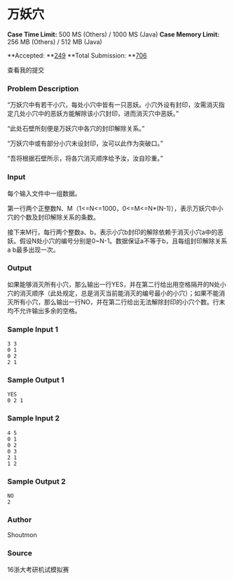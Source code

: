 # 万妖穴

**Case Time Limit:** 500 MS (Others) / 1000 MS (Java)       **Case Memory Limit:** 256 MB (Others) / 512 MB (Java)

**Accepted: **[249](https://logn.me/status?pid=1011&status=Accepted)      **Total Submission: **[706](https://logn.me/status?pid=1011)

查看我的提交

### Problem Description

“万妖穴中有若干小穴，每处小穴中皆有一只恶妖。小穴外设有封印，汝需消灭指定几处小穴中的恶妖方能解除该小穴封印，进而消灭穴中恶妖。”

“此处石壁所刻便是万妖穴中各穴的封印解除关系。”

“万妖穴中或有部分小穴未设封印，汝可以此作为突破口。”

“吾将根据石壁所示，将各穴消灭顺序给予汝，汝自珍重。”

### Input

每个输入文件中一组数据。

第一行两个正整数N、M（1<=N<=1000，0<=M<=N*(N-1)），表示万妖穴中小穴的个数及封印解除关系的条数。

接下来M行，每行两个整数a、b，表示小穴b封印的解除依赖于消灭小穴a中的恶妖。假设N处小穴的编号分别是0~N-1。数据保证a不等于b，且每组封印解除关系a b最多出现一次。

### Output

如果能够消灭所有小穴，那么输出一行YES，并在第二行给出用空格隔开的N处小穴的消灭顺序（此处规定，总是消灭当前能消灭的编号最小的小穴）；如果不能消灭所有小穴，那么输出一行NO，并在第二行给出无法解除封印的小穴个数。行末均不允许输出多余的空格。

### Sample Input 1

```
3 3
0 1
0 2
2 1
```

### Sample Output 1

```
YES
0 2 1
```

### Sample Input 2

```
4 5
0 1
0 2
0 3
2 1
1 2
```

### Sample Output 2

```
NO
2
```

### Author

Shoutmon

### Source

16浙大考研机试模拟赛